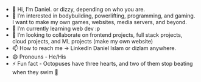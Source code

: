 - 👋 Hi, I’m Daniel. or dizzy, depending on who you are.
- 👀 I’m interested in bodybuilding, powerlifting, programming, and gaming. I want to make my own games, websites, media servers, and beyond. 
- 🌱 I’m currently learning web dev :p
- 💞️ I’m looking to collaborate on frontend projects, full stack projects, cloud projects, and ML projects (make my own website)
- 📫 How to reach me -> LinkedIn Daniel Islam or dizlam anywhere.
- 😄 Pronouns - He/His
- ⚡ Fun fact -  Octopuses have three hearts, and two of them stop beating when they swim 🐙

<!---
dislam7991/dislam7991 is a ✨ special ✨ repository because its `README.md` (this file) appears on your GitHub profile.
You can click the Preview link to take a look at your changes.
--->
